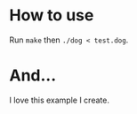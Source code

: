 
How to use
==========

Run `make` then `./dog < test.dog`.

And...
=========

I love this example I create.

